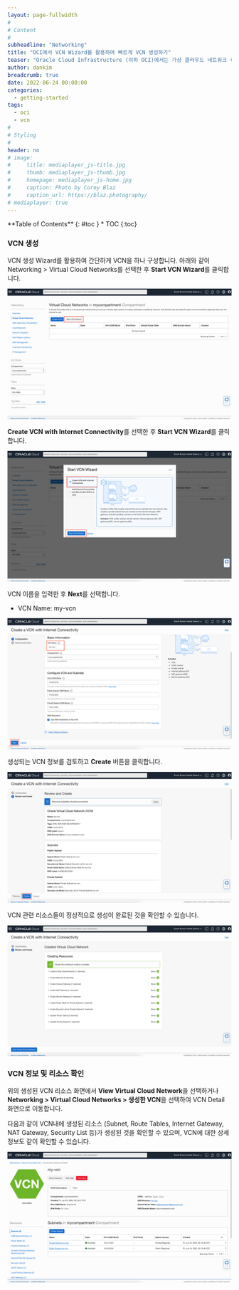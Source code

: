 ```yaml
---
layout: page-fullwidth
#
# Content
#
subheadline: "Networking"
title: "OCI에서 VCN Wizard를 활용하여 빠르게 VCN 생성하기"
teaser: "Oracle Cloud Infrastructure (이하 OCI)에서는 가상 클라우드 네트워크 (VCN)을 쉽게 생성할 수 있도록 도와주는 Quick Wizard를 제공합니다. 이번 포스팅에서는 Quick Wizard를 활용하여 빠르게 VCN을 생성하는 방법에 대해서 알아봅니다."
author: dankim
breadcrumb: true
date: 2022-06-24 00:00:00
categories:
  - getting-started
tags:
  - oci
  - vcn
#
# Styling
#
header: no
# image:
#     title: mediaplayer_js-title.jpg
#     thumb: mediaplayer_js-thumb.jpg
#     homepage: mediaplayer_js-home.jpg
#     caption: Photo by Corey Blaz
#     caption_url: https://blaz.photography/
# mediaplayer: true
---
```


<div class="panel radius" markdown="1">
**Table of Contents**
{: #toc }
*  TOC
{:toc}
</div>

### VCN 생성
VCN 생성 Wizard를 활용하여 간단하게 VCN을 하나 구성합니다. 아래와 같이 Networking > Virtual Cloud Networks를 선택한 후 **Start VCN Wizard**를 클릭합니다.

![](/assets/img/getting-started/2022/create-vcn-1.png)

**Create VCN with Internet Connectivity**를 선택한 후 **Start VCN Wizard**를 클릭합니다.

![](/assets/img/getting-started/2022/create-vcn-2.png)

VCN 이름을 입력한 후 **Next**를 선택합니다.
- VCN Name: my-vcn

![](/assets/img/getting-started/2022/create-vcn-3.png)

생성되는 VCN 정보를 검토하고 **Create** 버튼을 클릭합니다.

![](/assets/img/getting-started/2022/create-vcn-4.png)

VCN 관련 리소스들이 정상적으로 생성이 완료된 것을 확인할 수 있습니다.

![](/assets/img/getting-started/2022/create-vcn-5.png)

### VCN 정보 및 리소스 확인
위의 생성된 VCN 리소스 화면에서 **View Virtual Cloud Network**을 선택하거나 **Networking > Virtual Cloud Networks > 생성한 VCN**을 선택하여 VCN Detail 화면으로 이동합니다.

다음과 같이 VCN내에 생성된 리소스 (Subnet, Route Tables, Internet Gateway, NAT Gateway, Security List 등)가 생성된 것을 확인할 수 있으며, VCN에 대한 상세 정보도 같이 확인할 수 있습니다.

![](/assets/img/getting-started/2022/create-vcn-6.png)